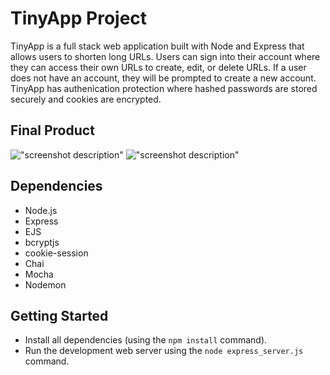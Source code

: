 # TinyApp Project

TinyApp is a full stack web application built with Node and Express that allows users to shorten long URLs. Users can sign into their account where they can access their own URLs to create, edit, or delete URLs. If a user does not have an account, they will be prompted to create a new account. TinyApp has authenication protection where hashed passwords are stored securely and cookies are encrypted. 

## Final Product


!["screenshot description"](#)
!["screenshot description"](#)

## Dependencies

- Node.js
- Express
- EJS
- bcryptjs
- cookie-session
- Chai
- Mocha
- Nodemon

## Getting Started
- Install all dependencies (using the `npm install` command).
- Run the development web server using the `node express_server.js` command.